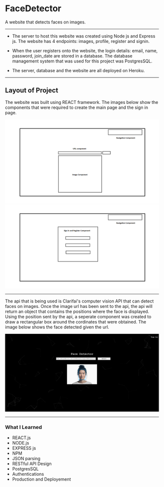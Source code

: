 # FaceDetector

A website that detects faces on images.

- - - -

* The server to host this website was created using Node js and Express js. The website has 4 endpoints: images, profile, register and signin.  

* When the user registers onto the website, the login details: email, name, password, join_date are stored in a database. The database management system that was used for this project was PostgresSQL.  

* The server, database and the website are all deployed on Heroku.

- - - -

## Layout of Project ##

The website was built using REACT framework. The images below show the components that were required to create the main page and the sign in page. 

<img src="https://github.com/wmaneesh/FaceDetector/blob/master/images/main-page-component.png" width="600">  


<img src="https://github.com/wmaneesh/FaceDetector/blob/master/images/sign-page-component.png" width="600">

- - - -

The api that is being used is Clarifai's computer vision API that can detect faces on images. Once the image url has been sent to the api, the api will return an object that contains the positions where the face is displayed. Using the position sent by the api, a seperate component was created to draw a rectangular box around the cordinates that were obtained. The image below shows the face detected given the url.

<img src="https://github.com/wmaneesh/FaceDetector/blob/master/images/face-detect-page.png" width="600">

- - - -

### What I Learned ###

* REACT.js
* NODE.js
* EXPRESS js
* NPM
* JSON parsing
* RESTful API Design
* PostgresSQL
* Authentications
* Production and Deployement

